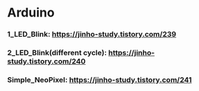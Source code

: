 # Arduino  

### 1_LED_Blink: https://jinho-study.tistory.com/239  
### 2_LED_Blink(different cycle): https://jinho-study.tistory.com/240  
### Simple_NeoPixel: https://jinho-study.tistory.com/241   
### 
